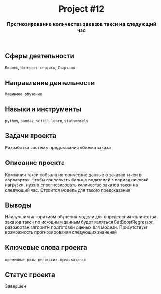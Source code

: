 <h1 align="center">  
  Project #12 
</h1> 

<h3 align="center"> Прогнозирование количества заказов такси на следующий час </h3>
<br>

## Сферы деятельности
`Бизнес`, `Интернет-сервисы`, `Стартапы`

## Направление деятельности
`Машинное обучение`

## Навыки и инструменты
`python`, `pandas`, `scikit-learn`, `statsmodels`

## Задачи проекта
Разработка системы предсказания объема заказа

## Описание проекта
Компания такси собрала исторические данные о заказах такси в аэропортах. Чтобы привлекать больше водителей в период пиковой нагрузки, нужно спрогнозировать количество заказов такси на следующий час. Строится модель для такого предсказания

## Выводы
Наилучшим алгоритмом обучения модели для определения количества заказов такси по исходным данным будет являться CatBoostRegressor, разработан алгоритм подготовки данных для модели. Присутствует возможность прогнозирования следующих значений

## Ключевые слова проекта
`временные ряды`, `регрессия`, `предсказания`

## Статус проекта
Завершен
